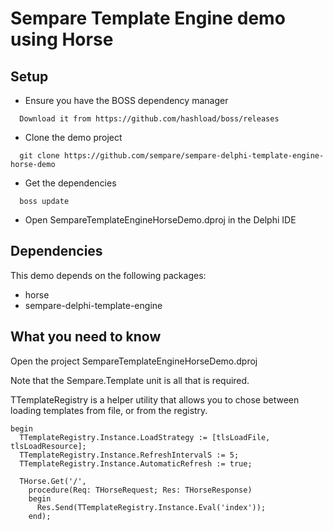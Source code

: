 # Sempare Template Engine demo using Horse

## Setup

- Ensure you have the BOSS dependency manager

```
  Download it from https://github.com/hashload/boss/releases
```

- Clone the demo project

```
  git clone https://github.com/sempare/sempare-delphi-template-engine-horse-demo
```

- Get the dependencies

```
  boss update
```

- Open SempareTemplateEngineHorseDemo.dproj in the Delphi IDE

## Dependencies

This demo depends on the following packages:
- horse
- sempare-delphi-template-engine

## What you need to know

Open the project SempareTemplateEngineHorseDemo.dproj

Note that the Sempare.Template unit is all that is required.

TTemplateRegistry is a helper utility that allows you to chose between loading templates from file, or from the registry.

```
begin
  TTemplateRegistry.Instance.LoadStrategy := [tlsLoadFile, tlsLoadResource];
  TTemplateRegistry.Instance.RefreshIntervalS := 5;
  TTemplateRegistry.Instance.AutomaticRefresh := true;

  THorse.Get('/',
    procedure(Req: THorseRequest; Res: THorseResponse)
    begin
      Res.Send(TTemplateRegistry.Instance.Eval('index'));
    end);
```
